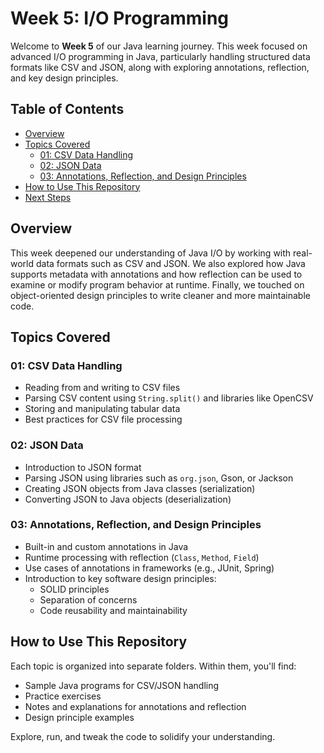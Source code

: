 # Week 5: I/O Programming

Welcome to **Week 5** of our Java learning journey. This week focused on advanced I/O programming in Java, particularly handling structured data formats like CSV and JSON, along with exploring annotations, reflection, and key design principles.

## Table of Contents
- [Overview](#overview)
- [Topics Covered](#topics-covered)
  - [01: CSV Data Handling](#01-csv-data-handling)
  - [02: JSON Data](#02-json-data)
  - [03: Annotations, Reflection, and Design Principles](#03-annotations-reflection-and-design-principles)
- [How to Use This Repository](#how-to-use-this-repository)
- [Next Steps](#next-steps)

## Overview

This week deepened our understanding of Java I/O by working with real-world data formats such as CSV and JSON. We also explored how Java supports metadata with annotations and how reflection can be used to examine or modify program behavior at runtime. Finally, we touched on object-oriented design principles to write cleaner and more maintainable code.

## Topics Covered

### 01: CSV Data Handling
- Reading from and writing to CSV files
- Parsing CSV content using `String.split()` and libraries like OpenCSV
- Storing and manipulating tabular data
- Best practices for CSV file processing

### 02: JSON Data
- Introduction to JSON format
- Parsing JSON using libraries such as `org.json`, Gson, or Jackson
- Creating JSON objects from Java classes (serialization)
- Converting JSON to Java objects (deserialization)

### 03: Annotations, Reflection, and Design Principles
- Built-in and custom annotations in Java
- Runtime processing with reflection (`Class`, `Method`, `Field`)
- Use cases of annotations in frameworks (e.g., JUnit, Spring)
- Introduction to key software design principles:
  - SOLID principles
  - Separation of concerns
  - Code reusability and maintainability

## How to Use This Repository

Each topic is organized into separate folders. Within them, you'll find:
- Sample Java programs for CSV/JSON handling
- Practice exercises
- Notes and explanations for annotations and reflection
- Design principle examples

Explore, run, and tweak the code to solidify your understanding.
